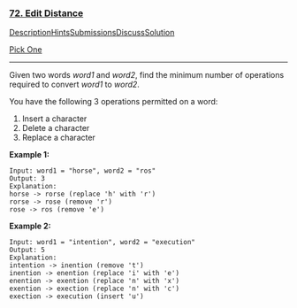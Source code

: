 ### [72. Edit Distance](https://leetcode.com/problems/edit-distance/description/)

[Description](https://leetcode.com/problems/edit-distance/description/)[Hints](https://leetcode.com/problems/edit-distance/hints/)[Submissions](https://leetcode.com/problems/edit-distance/submissions/)[Discuss](https://leetcode.com/problems/edit-distance/discuss/)[Solution](https://leetcode.com/problems/edit-distance/solution/)

[Pick One](https://leetcode.com/problems/random-one-question/)

------

Given two words *word1* and *word2*, find the minimum number of operations required to convert *word1* to *word2*.

You have the following 3 operations permitted on a word:

1. Insert a character
2. Delete a character
3. Replace a character

**Example 1:**

```
Input: word1 = "horse", word2 = "ros"
Output: 3
Explanation: 
horse -> rorse (replace 'h' with 'r')
rorse -> rose (remove 'r')
rose -> ros (remove 'e')
```

**Example 2:**

```
Input: word1 = "intention", word2 = "execution"
Output: 5
Explanation: 
intention -> inention (remove 't')
inention -> enention (replace 'i' with 'e')
enention -> exention (replace 'n' with 'x')
exention -> exection (replace 'n' with 'c')
exection -> execution (insert 'u')
```

 